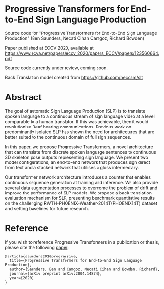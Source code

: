 # Progressive Transformers for End-to-End Sign Language Production

Source code for "Progressive Transformers for End-to-End Sign Language Production" (Ben Saunders, Necati Cihan Camgoz, Richard Bowden) 

Paper published at ECCV 2020, available at https://www.ecva.net/papers/eccv_2020/papers_ECCV/papers/123560664.pdf

Source code currently under review, coming soon.


Back Translation model created from https://github.com/neccam/slt

# Abstract

The goal of automatic Sign Language Production (SLP) is to translate spoken language to a continuous stream of sign language video at a level comparable to a human translator. If this was achievable, then it would revolutionise Deaf hearing communications. Previous work on predominantly isolated SLP has shown the need for architectures that are better suited to the continuous domain of full sign sequences.

In this paper, we propose Progressive Transformers, a novel architecture that can translate from discrete spoken language sentences to continuous 3D skeleton pose outputs representing sign language. We present two model configurations, an end-to-end network that produces sign direct from text and a stacked network that utilises a gloss intermediary.

Our transformer network architecture introduces a counter that enables continuous sequence generation at training and inference. We also provide several data augmentation processes to overcome the problem of drift and improve the performance of SLP models. We propose a back translation evaluation mechanism for SLP, presenting benchmark quantitative results on the challenging RWTH-PHOENIX-Weather-2014T(PHOENIX14T) dataset and setting baselines for future research.


# Reference

If you wish to reference Progressive Transformers in a publication or thesis, please cite the following [paper](https://arxiv.org/abs/2004.14874):

```
@article{saunders2020progressive,
  title={Progressive Transformers for End-to-End Sign Language Production},
  author={Saunders, Ben and Camgoz, Necati Cihan and Bowden, Richard},
  journal={arXiv preprint arXiv:2004.14874},
  year={2020}
}
```
